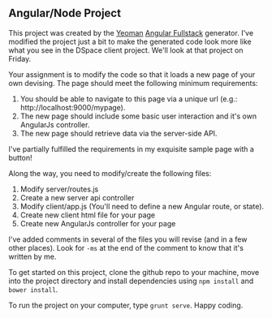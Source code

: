 ## Angular/Node Project

This project was created by the [Yeoman](http://yeoman.io/ "Yeoman") [Angular Fullstack](https://github.com/angular-fullstack/generator-angular-fullstack "Angular Fullstack") generator. I've modified the project just a bit to make the generated code look more like what you see in the DSpace client project. We'll look at that project on Friday.

Your assignment is to modify the code so that it loads a new page of your own devising.  The page should meet the following minimum requirements:

1. You should be able to navigate to this page via a unique url (e.g.: http://localhost:9000/mypage).
2. The new page should include some basic user interaction and it's own AngularJs controller.
3. The new page should retrieve data via the server-side API. 

I've partially fulfilled the requirements in my exquisite sample page with a button!

Along the way, you need to modify/create the following files:

1. Modify server/routes.js 
2.  Create a new server api controller 
3. Modify client/app.js (You'll need to define a new Angular route, or state).
4. Create new client html file for your page
5. Create new AngularJs controller for your page

I've added comments in several of the files you will revise (and in a few other places).  Look for `-ms` at the end of the comment to know that it's written by me.

To get started on this project, clone the github repo to your machine, move into the project directory and install dependencies using `npm install` and `bower install`.

To run the project on your computer, type `grunt serve`.   Happy coding.


